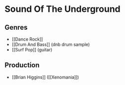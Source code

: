 # Sound Of The Underground

## Genres

- [[Dance Rock]]
- [[Drum And Bass]] (dnb drum sample)
- [[Surf Pop]] (guitar)

## Production

- [[Brian Higgins]] ([[Xenomania]])